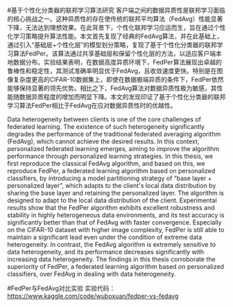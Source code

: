 #基于个性化分类器的联邦学习算法研究
客户端之间的数据异质性是联邦学习面临的核心挑战之一。这种异质性的存在使传统的联邦平均算法（FedAvg）性能显著下降，无法达到理想效果。在此背景下，个性化联邦学习应运而生，旨在通过个性化学习策略提升算法性能。本文首先复现了经典的FedAvg算法，并在此基础上，通过引入“基础层+个性化层”的模型划分策略，复现了基于个性化分类器的联邦学习算法FedPer。该算法通过共享基础层和保留个性化层的方法，以适应客户端本地数据分布。实验结果表明，在数据高度异质环境下，FedPer算法展现出卓越的鲁棒性和稳定性，其测试准确率明显优于FedAvg，且收敛速度更快。特别是在图像复杂度更高的CIFAR-10数据集上，即使在数据极端异质的条件下，FedPer依然能够保持显著的领先优势。相比之下，FedAvg算法对数据异质性极为敏感，其性能随数据异质程度的增加而明显下降。本文的发现印证了基于个性化分类器的联邦学习算法FedPer相比于FedAvg在应对数据异质性时的优越性。

Data heterogeneity between clients is one of the core challenges of federated learning. The existence of such heterogeneity significantly degrades the performance of the traditional federated averaging algorithm (FedAvg), which cannot achieve the desired results. In this context, personalized federated learning emerges, aiming to improve the algorithm performance through personalized learning strategies. In this thesis, we first reproduce the classical FedAvg algorithm, and based on this, we reproduce FedPer, a federated learning algorithm based on personalized classifiers, by introducing a model partitioning strategy of “base layer + personalized layer”, which adapts to the client's local data distribution by sharing the base layer and retaining the personalized layer. The algorithm is designed to adapt to the local data distribution of the client. Experimental results show that the FedPer algorithm exhibits excellent robustness and stability in highly heterogeneous data environments, and its test accuracy is significantly better than that of FedAvg with faster convergence. Especially on the CIFAR-10 dataset with higher image complexity, FedPer is still able to maintain a significant lead even under the condition of extreme data heterogeneity. In contrast, the FedAvg algorithm is extremely sensitive to data heterogeneity, and its performance decreases significantly with increasing data heterogeneity. The findings in this thesis corroborate the superiority of FedPer, a federated learning algorithm based on personalized classifiers, over FedAvg in dealing with data heterogeneity.

#FedPer与FedAvg对比实验
实验代码：https://www.kaggle.com/code/wuboxuan/fedper-vs-fedavg
